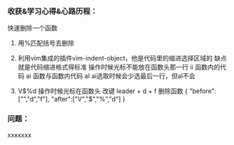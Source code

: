 ###  收获&学习心得&心路历程：

快速删除一个函数

1. 用%匹配括号去删除

2. 利用vim集成的插件vim-indent-object，他是代码里的缩进选择区域的
缺点就是代码缩进格式得标准
操作时候光标不能放在函数头那一行
ii 函数内的代码
ai 函数与函数内代码
aI ai选取时候会少选最后一行，但al不会

3. V\$%d
操作时候光标在函数头
改键 leader + d + f 删除函数
{
    "before":["<leader>","d","f"],
    "after":["V","$","%","d"]
}

### 问题：

xxxxxxx